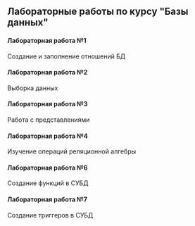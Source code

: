 ## Лабораторные работы по курсу "Базы данных"
#### Лабораторная работа №1
Создание и заполнение отношений БД
#### Лабораторная работа №2
Выборка данных
#### Лабораторная работа №3
Работа с представлениями
#### Лабораторная работа №4
Изучение операций реляционной алгебры
#### Лабораторная работа №6
Создание функций в СУБД
#### Лабораторная работа №7
Создание триггеров в СУБД
